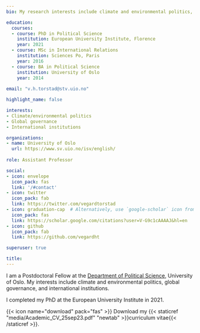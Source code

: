 ```yaml
---
bio: My research interests include climate and environmental politics, global governance and legitimacy.

education:
  courses:
  - course: PhD in Political Science
    institution: European University Institute, Florence
    year: 2021
  - course: MSc in International Relations
    institution: Sciences Po, Paris
    year: 2016
  - course: BA in Political Science
    institution: University of Oslo
    year: 2014
    
email: "v.h.torstad@stv.uio.no"

highlight_name: false

interests:
- Climate/environmental politics
- Global governance
- International institutions

organizations:
- name: University of Oslo
  url: https://www.sv.uio.no/isv/english/
  
role: Assistant Professor

social:
- icon: envelope
  icon_pack: fas
  link: '/#contact'
- icon: twitter
  icon_pack: fab
  link: https://twitter.com/vegardtorstad
- icon: graduation-cap  # Alternatively, use `google-scholar` icon from `ai` icon pack
  icon_pack: fas
  link: https://scholar.google.com/citations?user=V-G9c1cAAAAJ&hl=en
- icon: github
  icon_pack: fab
  link: https://github.com/vegardht

superuser: true

title: 
---
```

I am a Postdoctoral Fellow at the [Department of Political Science](https://www.sv.uio.no/isv/english/), University of Oslo. My interests include climate and environmental politics, global governance, and international institutions. 

I completed my PhD at the European University Institute in 2021.

{{< icon name="download" pack="fas" >}} Download my {{< staticref "media/Academic_CV_25sep23.pdf" "newtab" >}}curriculum vitae{{< /staticref >}}.
